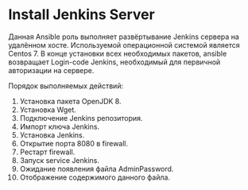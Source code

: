 # Install Jenkins Server
Данная Ansible роль выполняет развёртывание Jenkins сервера на удалённом хосте.
Используемой операционной системой является Centos 7.
В конце установки всех необходимых пакетов, ansible возвращает Login-code Jenkins, необходимый для первичной авторизации на сервере.

Порядок выполняемых действий:
1. Установка пакета OpenJDK 8.
2. Установка Wget.
3. Подключение Jenkins репозитория.
4. Импорт ключа Jenkins.
5. Установка Jenkins.
6. Открытие порта 8080 в firewall.
7. Рестарт firewall.
8. Запуск service Jenkins.
9. Ожидание появления файла AdminPassword.
10. Отображение содержимого данного файла.

